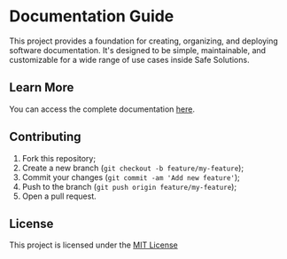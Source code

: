 # Documentation Guide

This project provides a foundation for creating, organizing, and deploying software documentation. It's designed to be simple, maintainable, and customizable for a wide range of use cases inside Safe Solutions.

## Learn More

You can access the complete documentation [here](https://safe-solutions-engenharia.github.io/documentation-default/).

## Contributing

1. Fork this repository;
2. Create a new branch (`git checkout -b feature/my-feature`);
3. Commit your changes (`git commit -am 'Add new feature'`);
4. Push to the branch (`git push origin feature/my-feature`);
5. Open a pull request.

## License

This project is licensed under the [MIT License](./LICENSE)